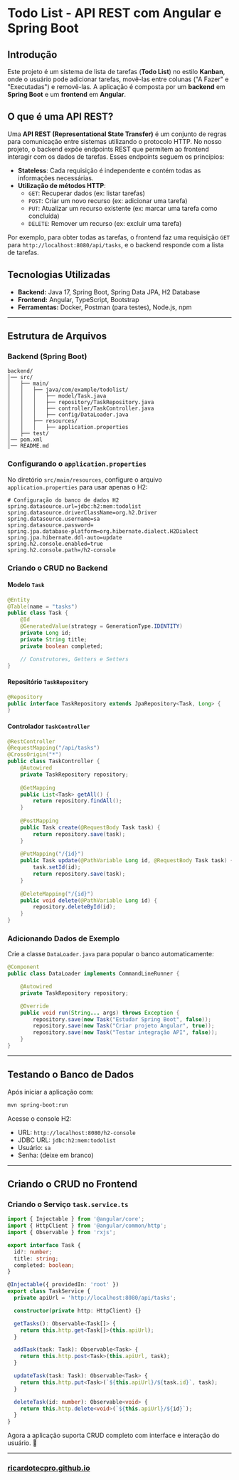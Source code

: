 # Todo List - API REST com Angular e Spring Boot

## Introdução

Este projeto é um sistema de lista de tarefas (**Todo List**) no estilo **Kanban**, onde o usuário pode adicionar tarefas, movê-las entre colunas ("A Fazer" e "Executadas") e removê-las. A aplicação é composta por um **backend** em **Spring Boot** e um **frontend** em **Angular**.

## O que é uma API REST?

Uma **API REST (Representational State Transfer)** é um conjunto de regras para comunicação entre sistemas utilizando o protocolo HTTP. No nosso projeto, o backend expõe endpoints REST que permitem ao frontend interagir com os dados de tarefas. Esses endpoints seguem os princípios:

- **Stateless**: Cada requisição é independente e contém todas as informações necessárias.
- **Utilização de métodos HTTP**:
    - `GET`: Recuperar dados (ex: listar tarefas)
    - `POST`: Criar um novo recurso (ex: adicionar uma tarefa)
    - `PUT`: Atualizar um recurso existente (ex: marcar uma tarefa como concluída)
    - `DELETE`: Remover um recurso (ex: excluir uma tarefa)

Por exemplo, para obter todas as tarefas, o frontend faz uma requisição `GET` para `http://localhost:8080/api/tasks`, e o backend responde com a lista de tarefas.

## Tecnologias Utilizadas

- **Backend:** Java 17, Spring Boot, Spring Data JPA, H2 Database
- **Frontend:** Angular, TypeScript, Bootstrap
- **Ferramentas:** Docker, Postman (para testes), Node.js, npm

---

## Estrutura de Arquivos

### Backend (Spring Boot)

```
backend/
│── src/
│   ├── main/
│   │   ├── java/com/example/todolist/
│   │   │   ├── model/Task.java
│   │   │   ├── repository/TaskRepository.java
│   │   │   ├── controller/TaskController.java
│   │   │   ├── config/DataLoader.java
│   │   ├── resources/
│   │   │   ├── application.properties
│   ├── test/
│── pom.xml
│── README.md
```

### Configurando o `application.properties`

No diretório `src/main/resources`, configure o arquivo `application.properties` para usar apenas o H2:

```properties
# Configuração do banco de dados H2
spring.datasource.url=jdbc:h2:mem:todolist
spring.datasource.driverClassName=org.h2.Driver
spring.datasource.username=sa
spring.datasource.password=
spring.jpa.database-platform=org.hibernate.dialect.H2Dialect
spring.jpa.hibernate.ddl-auto=update
spring.h2.console.enabled=true
spring.h2.console.path=/h2-console
```

### Criando o CRUD no Backend

#### Modelo `Task`

```java
@Entity
@Table(name = "tasks")
public class Task {
    @Id
    @GeneratedValue(strategy = GenerationType.IDENTITY)
    private Long id;
    private String title;
    private boolean completed;

    // Construtores, Getters e Setters
}
```

#### Repositório `TaskRepository`

```java
@Repository
public interface TaskRepository extends JpaRepository<Task, Long> {
}
```

#### Controlador `TaskController`

```java
@RestController
@RequestMapping("/api/tasks")
@CrossOrigin("*")
public class TaskController {
    @Autowired
    private TaskRepository repository;
    
    @GetMapping
    public List<Task> getAll() {
        return repository.findAll();
    }
    
    @PostMapping
    public Task create(@RequestBody Task task) {
        return repository.save(task);
    }
    
    @PutMapping("/{id}")
    public Task update(@PathVariable Long id, @RequestBody Task task) {
        task.setId(id);
        return repository.save(task);
    }
    
    @DeleteMapping("/{id}")
    public void delete(@PathVariable Long id) {
        repository.deleteById(id);
    }
}
```

### Adicionando Dados de Exemplo

Crie a classe `DataLoader.java` para popular o banco automaticamente:

```java
@Component
public class DataLoader implements CommandLineRunner {

    @Autowired
    private TaskRepository repository;

    @Override
    public void run(String... args) throws Exception {
        repository.save(new Task("Estudar Spring Boot", false));
        repository.save(new Task("Criar projeto Angular", true));
        repository.save(new Task("Testar integração API", false));
    }
}
```

---

## Testando o Banco de Dados

Após iniciar a aplicação com:

```sh
mvn spring-boot:run
```

Acesse o console H2:

- URL: `http://localhost:8080/h2-console`
- JDBC URL: `jdbc:h2:mem:todolist`
- Usuário: `sa`
- Senha: (deixe em branco)

---

## Criando o CRUD no Frontend

### Criando o Serviço `task.service.ts`

```typescript
import { Injectable } from '@angular/core';
import { HttpClient } from '@angular/common/http';
import { Observable } from 'rxjs';

export interface Task {
  id?: number;
  title: string;
  completed: boolean;
}

@Injectable({ providedIn: 'root' })
export class TaskService {
  private apiUrl = 'http://localhost:8080/api/tasks';

  constructor(private http: HttpClient) {}

  getTasks(): Observable<Task[]> {
    return this.http.get<Task[]>(this.apiUrl);
  }

  addTask(task: Task): Observable<Task> {
    return this.http.post<Task>(this.apiUrl, task);
  }

  updateTask(task: Task): Observable<Task> {
    return this.http.put<Task>(`${this.apiUrl}/${task.id}`, task);
  }

  deleteTask(id: number): Observable<void> {
    return this.http.delete<void>(`${this.apiUrl}/${id}`);
  }
}
```

Agora a aplicação suporta CRUD completo com interface e interação do usuário. 🚀


---

### [ricardotecpro.github.io](https://ricardotecpro.github.io/)
